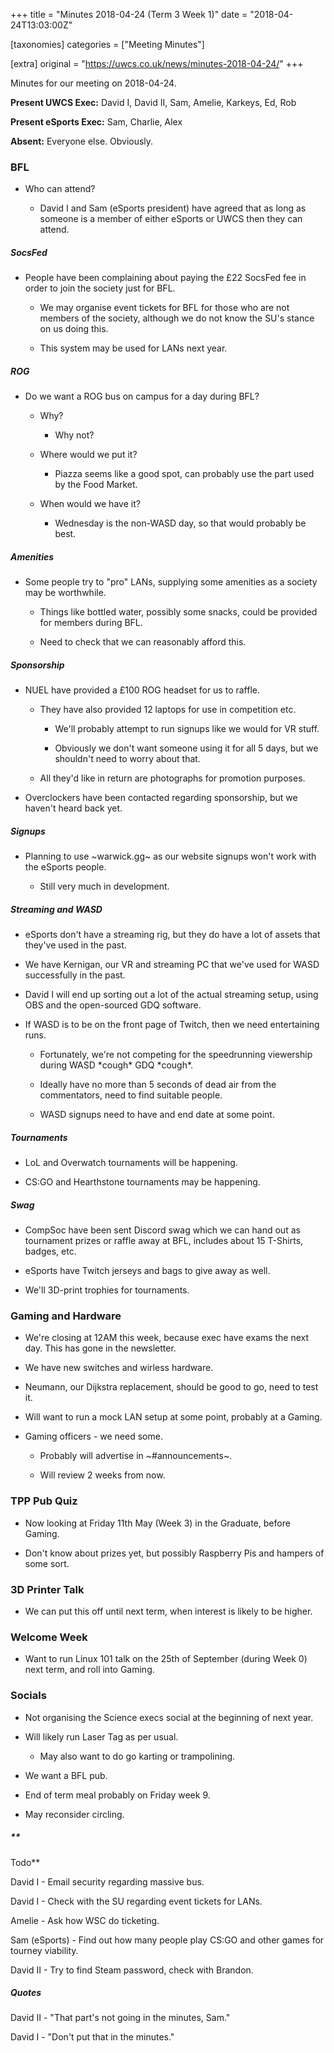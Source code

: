 +++
title = "Minutes 2018-04-24 (Term 3 Week 1)"
date = "2018-04-24T13:03:00Z"

[taxonomies]
categories = ["Meeting Minutes"]

[extra]
original = "https://uwcs.co.uk/news/minutes-2018-04-24/"
+++

<p>Minutes for our meeting on 2018-04-24.</p>

<!-- more -->

**Present UWCS Exec:** David I, David II, Sam, Amelie, Karkeys, Ed, Rob

**Present eSports Exec:** Sam, Charlie, Alex

**Absent:** Everyone else. Obviously.

### BFL

- Who can attend?

  - David I and Sam (eSports president) have agreed that as long as someone is a member of either eSports or UWCS then they can attend.

##### SocsFed

- People have been complaining about paying the £22 SocsFed fee in order to join the society just for BFL.

  - We may organise event tickets for BFL for those who are not members of the society, although we do not know the SU's stance on us doing this.

  - This system may be used for LANs next year.

##### ROG

- Do we want a ROG bus on campus for a day during BFL?

  - Why?

    - Why not?

  - Where would we put it?

    - Piazza seems like a good spot, can probably use the part used by the Food Market.

  - When would we have it?

    - Wednesday is the non-WASD day, so that would probably be best.

##### Amenities

- Some people try to "pro" LANs, supplying some amenities as a society may be worthwhile.

  - Things like bottled water, possibly some snacks, could be provided for members during BFL.

  - Need to check that we can reasonably afford this.

##### Sponsorship

- NUEL have provided a £100 ROG headset for us to raffle.

  - They have also provided 12 laptops for use in competition etc.

    - We'll probably attempt to run signups like we would for VR stuff.

    - Obviously we don't want someone using it for all 5 days, but we shouldn't need to worry about that.

  - All they'd like in return are photographs for promotion purposes.

- Overclockers have been contacted regarding sponsorship, but we haven't heard back yet.

##### Signups

- Planning to use \~warwick.gg\~ as our website signups won't work with the eSports people.

  - Still very much in development.

##### Streaming and WASD

- eSports don't have a streaming rig, but they do have a lot of assets that they've used in the past.

- We have Kernigan, our VR and streaming PC that we've used for WASD successfully in the past.

- David I will end up sorting out a lot of the actual streaming setup, using OBS and the open-sourced GDQ software.

- If WASD is to be on the front page of Twitch, then we need entertaining runs.

  - Fortunately, we're not competing for the speedrunning viewership during WASD \*cough\* GDQ \*cough\*.

  - Ideally have no more than 5 seconds of dead air from the commentators, need to find suitable people.

  - WASD signups need to have and end date at some point.

##### Tournaments

- LoL and Overwatch tournaments will be happening.

- CS:GO and Hearthstone tournaments may be happening.

##### Swag

- CompSoc have been sent Discord swag which we can hand out as tournament prizes or raffle away at BFL, includes about 15 T-Shirts, badges, etc.

- eSports have Twitch jerseys and bags to give away as well.

- We'll 3D-print trophies for tournaments.

### Gaming and Hardware

- We're closing at 12AM this week, because exec have exams the next day. This has gone in the newsletter.

- We have new switches and wirless hardware.

- Neumann, our Dijkstra replacement, should be good to go, need to test it.

- Will want to run a mock LAN setup at some point, probably at a Gaming.

- Gaming officers - we need some.

  - Probably will advertise in \~\#announcements\~.

  - Will review 2 weeks from now.

### TPP Pub Quiz

- Now looking at Friday 11th May (Week 3) in the Graduate, before Gaming.

- Don't know about prizes yet, but possibly Raspberry Pis and hampers of some sort.

### 3D Printer Talk

- We can put this off until next term, when interest is likely to be higher.

### Welcome Week

- Want to run Linux 101 talk on the 25th of September (during Week 0) next term, and roll into Gaming.

### Socials

- Not organising the Science execs social at the beginning of next year.

- Will likely run Laser Tag as per usual.

  - May also want to do go karting or trampolining.

- We want a BFL pub.

- End of term meal probably on Friday week 9.

- May reconsider circling.

##### **  
Todo**

David I - Email security regarding massive bus.

David I - Check with the SU regarding event tickets for LANs.

Amelie - Ask how WSC do ticketing.

Sam (eSports) - Find out how many people play CS:GO and other games for tourney viability.

David II - Try to find Steam password, check with Brandon.

  

##### **Quotes**

David II - "That part's not going in the minutes, Sam."

David I - "Don't put that in the minutes."

